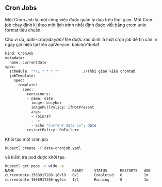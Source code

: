 ## Cron Jobs
Một Crom Job là một công việc được quản lý dựa trên thời gian. Một Cron job chạy định kì theo một lịch trình nhất định được viết bằng crom unix format tiêu chuẩn.

Cho ví dụ, _date-cronjob.yaml_ file được xác định là một cron job để tin cần in ngày giờ hiện tại trên apiVersion: batch/v1beta1

```sh
kind: CronJob
metadata:
  name: currentdate
spec:
  schedule: "*/1 * * * *"           //Thời gian kiểu crontab
  jobTemplate:
    spec:
      template:
        spec:
          containers:
          - name: date
            image: busybox
            imagePullPolicy: IfNotPresent
            args:
            - /bin/sh
            - -c
            - echo "Current date is"; date
          restartPolicy: OnFailure
```

Khỏi tạo một cron job
```sh
kubectl create -f data-cronjob.yaml 
```
và kiểm tra pod được khởi tạo.
```sh
kubectl get pods -o wide -a 
NAME                           READY     STATUS      RESTARTS   AGE       IP            NODE
currentdate-1508917200-j8vl9   0/1       Completed   0          2m        10.38.3.127   node1
currentdate-1508917260-qg9zn   1/1       Running     0          1m        10.38.5.98    node2
```

